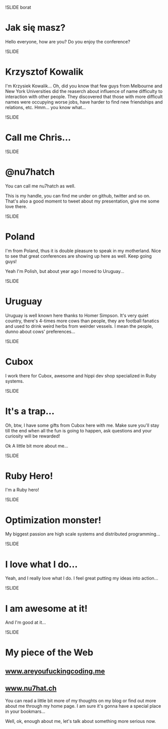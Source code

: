 !SLIDE borat
# Jak się masz?

<note>
  Hello everyone, how are you? Do you enjoy the conference?
</note>

!SLIDE
# Krzysztof Kowalik

<note>
  I'm Krzysiek Kowalik... Oh, did you know that few guys from Melbourne
  and New York Universities did the reaserch about influence of name difficulty
  to interaction with other people. They discovered that those with
  more difficult names were occupying worse jobs, have harder to find
  new friendships and relations, etc. Hmm... you know what...
</note>

!SLIDE
# Call me Chris...

!SLIDE
# @nu7hatch

<note>
  You can call me nu7hatch as well.
  
  This is my handle, you can find me under on github, twitter and so on.
  That's also a good moment to tweet about my presentation, give me some
  love there. 
</note>

!SLIDE
# Poland

<note>
  I'm from Poland, thus it is double pleasure to speak in my motherland. 
  Nice to see that great conferences are showing up here as well. Keep 
  going guys! 
  
  Yeah I'm Polish, but about year ago I moved to Uruguay...
</note>

!SLIDE
# Uruguay

<note>
  Uruguay is well known here thanks to Homer Simpson. It's very quiet country,
  there's 4-times more cows than people, they are football fanatics
  and used to drink weird herbs from weirder vessels. I mean the people, dunno
  about cows' preferences... 
</note>

!SLIDE
# Cubox

<note>
  I work there for Cubox, awesome and hippi dev shop specialized in Ruby
  systems.
</note>

!SLIDE
# It's a trap...

<note>
  Oh, btw, I have some gifts from Cubox here with me. Make sure you'll
  stay till the end when all the fun is going to happen, ask questions
  and your curiosity will be rewarded!

  Ok A little bit more about me...
</note>

!SLIDE
# Ruby Hero!

<note>
  I'm a Ruby hero!
</note>

!SLIDE
# Optimization monster!

<note>
  My biggest passion are high scale systems and distributed programming...
</note>

!SLIDE
# I love what I do...

<note>
  Yeah, and I really love what I do. I feel great putting my ideas into
  action...
</note>

!SLIDE
# I am awesome at it!

<note>
  And I'm good at it...
</note>

!SLIDE
# My piece of the Web

## www.areyoufuckingcoding.me
## www.nu7hat.ch

<note>
  You can read a little bit more of my thoughts on my blog or find
  out more about me through my home page. I am sure it's gonna have
  a special place in your bookmars...
  
  Well, ok, enough about me, let's talk about something more serious now.
</note>
